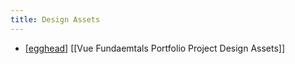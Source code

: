 ```yaml
---
title: Design Assets
---
```


- [[egghead]] [[Vue Fundaemtals Portfolio Project Design Assets]]

[//begin]: # "Autogenerated link references for markdown compatibility"
[egghead]: egghead "egghead"
[//end]: # "Autogenerated link references"
